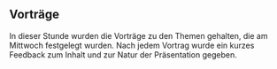 [//]: # (2022-10-21.13:00)
[//]: # (HWR>DSINFO)
[//]: # (Lern- und Arbeitstechnik)

## Vorträge

In dieser Stunde wurden die Vorträge zu den Themen gehalten, die am Mittwoch festgelegt wurden.
Nach jedem Vortrag wurde ein kurzes Feedback zum Inhalt und zur Natur der Präsentation gegeben.